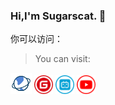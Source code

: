 ### Hi,I'm Sugarscat. :wave:

你可以访问：
> You can visit:

[<img title = "Personal blog" src = "https://github.com/Sugarscat/CollectionOfPictures/blob/main/icon/website.png" height = "34">](https://sugarscat.github.io/)
[<img title = "Gitee" src = "https://github.com/Sugarscat/CollectionOfPictures/blob/main/icon/gitee.png" height = "30">](https://gitee.com/Sugarscat)
[<img title = "BiliBili" src = "https://github.com/Sugarscat/CollectionOfPictures/blob/main/icon/bilibili.png" height = "30">](https://space.bilibili.com/693173327?spm_id_from=333.1007.0.0)
[<img title = "YouTube" src = "https://github.com/Sugarscat/CollectionOfPictures/blob/main/icon/youtube.png" height = "30">](https://www.youtube.com/channel/UCzatmr6pXZzMRe4gbhJqIPA)